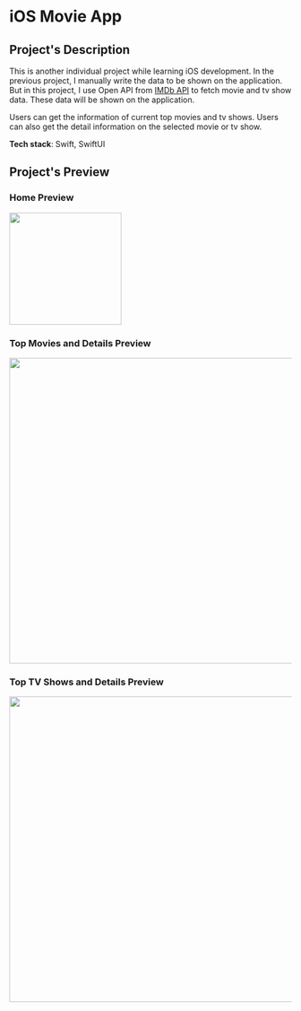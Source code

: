 # iOS Movie App

## Project's Description

This is another individual project while learning iOS development. In the
previous project, I manually write the data to be shown on the application.
But in this project, I use Open API from [IMDb API](imdb-api.com) to fetch movie and tv
show data. These data will be shown on the application.

Users can get the information of current top movies and tv shows. Users can also
get the detail information on the selected movie or tv show. 

**Tech stack**: Swift, SwiftUI

## Project's Preview

### Home Preview 
<img src="https://user-images.githubusercontent.com/56033336/189079592-69cfcaa3-094a-491d-99ae-64a6a298dae9.png" width=200>

### Top Movies and Details Preview
<img src="https://user-images.githubusercontent.com/56033336/189088257-22f856b0-9d81-4d3f-892f-542e35bb30c5.png" width=545>

### Top TV Shows and Details Preview
<img src="https://user-images.githubusercontent.com/56033336/189088762-043574e9-34e3-4a99-a887-428de1d19179.png" width=545>
